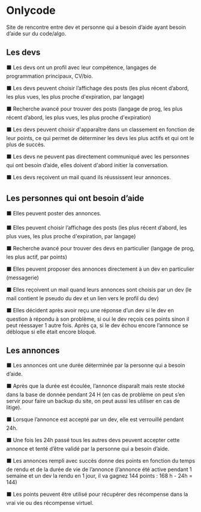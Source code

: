 # Onlycode

Site de rencontre entre dev et personne qui a besoin d’aide ayant besoin d’aide sur du code/algo.

## Les devs

⬛ Les devs ont un profil avec leur compétence, langages de programmation principaux, CV/bio.

⬛ Les devs peuvent choisir l’affichage des posts (les plus récent d’abord, les plus vues, les plus proche d'expiration, par langage)

⬛ Recherche avancé pour trouver des posts (langage de prog, les plus récent d’abord, les plus vues, les plus proche d'expiration)

⬛ Les devs peuvent choisir d'apparaître dans un classement en fonction de leur points, ce qui permet de déterminer les devs les plus actifs et qui ont le plus de succès.

⬛ Les devs ne peuvent pas directement communiqué avec les personnes qui ont besoin d’aide, elles doivent d'abord initier la conversation.

⬛ Les devs reçoivent un mail quand ils réussissent leur annonces.

## Les personnes qui ont besoin d’aide

⬛ Elles peuvent poster des annonces.

⬛ Elles peuvent choisir l’affichage des posts (les plus récent d’abord, les plus vues, les plus proche d'expiration, par langage)

⬛ Recherche avancé pour trouver des devs en particulier (langage de prog, les plus actif, par points)

⬛ Elles peuvent proposer des annonces directement à un dev en particulier (messagerie)

⬛ Elles reçoivent un mail quand leurs annonces sont choisis par un dev (le mail contient le pseudo du dev et un lien vers le profil du dev)

⬛ Elles décident après avoir reçu une réponse d’un dev si le dev en question à répondu à son problème, si oui le dev reçois ces points sinon il peut réessayer 1 autre fois. Après ça, si le dev échou encore l’annonce se débloque si elle était encore bloqué.

## Les annonces

⬛ Les annonces ont une durée déterminée par la personne qui a besoin d’aide.

⬛ Après que la durée est écoulée, l’annonce disparaît mais reste stocké dans la base de donnée pendant 24 H (en cas de problème on peut s’en servir pour faire un backup du site, on peut aussi les utiliser en cas de litige).

⬛ Lorsque l’annonce est accepté par un dev, elle est verrouillé pendant 24h.

⬛ Une fois les 24h passé tous les autres devs peuvent accepter cette annonce et tenté d’être validé par la personne qui a besoin d’aide.

⬛ Les annonces rempli avec succès donne des points en fonction du temps de rendu et de la durée de vie de l’annonce (l’annonce été active pendant 1 semaine et un dev la rendu en 1 jour, il va gagnez 144 points : 168 h - 24h = 144)

⬛ Les points peuvent être utilisé pour récupérer des récompense dans la vrai vie ou des récompense virtuel.
